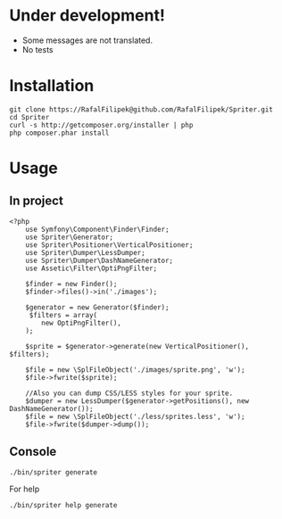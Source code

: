 Under development!
==================

 * Some messages are not translated.
 * No tests

Installation
============

```
git clone https://RafalFilipek@github.com/RafalFilipek/Spriter.git
cd Spriter
curl -s http://getcomposer.org/installer | php
php composer.phar install
```

Usage
=====

In project
----------

```
<?php
	use Symfony\Component\Finder\Finder;
	use Spriter\Generator;
	use Spriter\Positioner\VerticalPositioner;
	use Spriter\Dumper\LessDumper;
	use Spriter\Dumper\DashNameGenerator;
	use Assetic\Filter\OptiPngFilter;

	$finder = new Finder();
	$finder->files()->in('./images');

	$generator = new Generator($finder);
	 $filters = array(
		new OptiPngFilter(),
	);

	$sprite = $generator->generate(new VerticalPositioner(), $filters);

	$file = new \SplFileObject('./images/sprite.png', 'w');
	$file->fwrite($sprite);

	//Also you can dump CSS/LESS styles for your sprite.
	$dumper = new LessDumper($generator->getPositions(), new DashNameGenerator());
	$file = new \SplFileObject('./less/sprites.less', 'w');
	$file->fwrite($dumper->dump());
```

Console
-------

```
./bin/spriter generate
```

For help

```
./bin/spriter help generate
```
